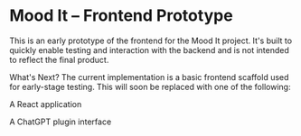 # Mood It – Frontend Prototype
This is an early prototype of the frontend for the Mood It project. It's built to quickly enable testing and interaction with the backend and is not intended to reflect the final product.

What's Next?
The current implementation is a basic frontend scaffold used for early-stage testing. This will soon be replaced with one of the following:

A React application

A ChatGPT plugin interface